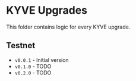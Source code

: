 # KYVE Upgrades

This folder contains logic for every KYVE upgrade.

## Testnet

* `v0.0.1` - Initial version
* `v0.1.0` - TODO
* `v0.2.0` - TODO
